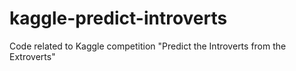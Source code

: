 # kaggle-predict-introverts
Code related to Kaggle competition "Predict the Introverts from the Extroverts"
